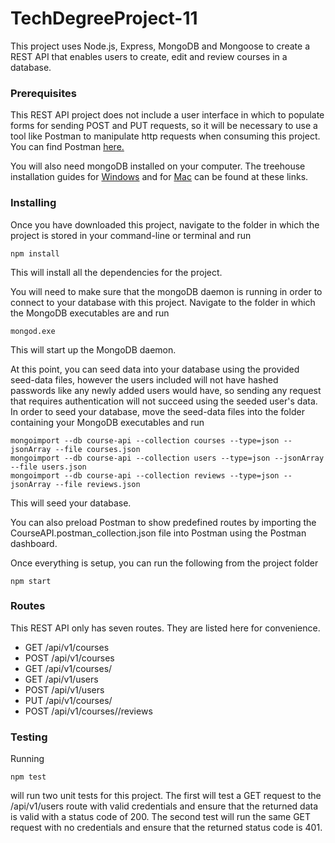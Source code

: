 # TechDegreeProject-11

This project uses Node.js, Express, MongoDB and Mongoose to create a REST API that enables users to create, edit and review courses in a database.

### Prerequisites

This REST API project does not include a user interface in which to populate forms for sending POST and PUT requests, so it will be necessary to use a tool like Postman to manipulate http requests when consuming this project. You can find Postman [here.](https://www.getpostman.com/)

You will also need mongoDB installed on your computer. The treehouse installation guides for [Windows](http://treehouse.github.io/installation-guides/windows/mongo-windows.html) and for [Mac](http://treehouse.github.io/installation-guides/mac/mongo-mac.html) can be found at these links.

### Installing

Once you have downloaded this project, navigate to the folder in which the project is stored in your command-line or terminal and run

```
npm install
```

This will install all the dependencies for the project.

You will need to make sure that the mongoDB daemon is running in order to connect to your database with this project. Navigate to the folder in which the MongoDB executables are and run

```
mongod.exe
```

This will start up the MongoDB daemon.

At this point, you can seed data into your database using the provided seed-data files, however the users included will not have hashed passwords like any newly added users would have, so sending any request that requires authentication will not succeed using the seeded user's data. In order to seed your database, move the seed-data files into the folder containing your MongoDB executables and run

```
mongoimport --db course-api --collection courses --type=json --jsonArray --file courses.json
mongoimport --db course-api --collection users --type=json --jsonArray --file users.json
mongoimport --db course-api --collection reviews --type=json --jsonArray --file reviews.json
```

This will seed your database.

You can also preload Postman to show predefined routes by importing the CourseAPI.postman_collection.json file into Postman using the Postman dashboard.

Once everything is setup, you can run the following from the project folder

```
npm start
```

### Routes

This REST API only has seven routes. They are listed here for convenience.

- GET /api/v1/courses
- POST /api/v1/courses
- GET /api/v1/courses/<id>
- GET /api/v1/users
- POST /api/v1/users
- PUT /api/v1/courses/<id>
- POST /api/v1/courses/<id>/reviews

### Testing

Running

```
npm test
```

will run two unit tests for this project. The first will test a GET request to the /api/v1/users route with valid credentials and ensure that the returned data is valid with a status code of 200. The second test will run the same GET request with no credentials and ensure that the returned status code is 401.
